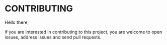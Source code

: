 # CONTRIBUTING

Hello there,

if you are interested in contributing to this project, you are welcome to
open issues, address issues and send pull requests.